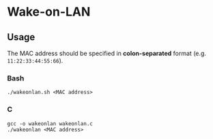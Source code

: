 # Wake-on-LAN

## Usage

The MAC address should be specified in **colon-separated** format (e.g. `11:22:33:44:55:66`).

### Bash

```console
./wakeonlan.sh <MAC address>
```

### C

```console
gcc -o wakeonlan wakeonlan.c
./wakeonlan <MAC address>
```
